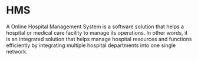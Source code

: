 # HMS
A Online Hospital Management System is a software solution that helps a hospital or medical care facility to manage its operations. In other words, it is an integrated solution that helps manage hospital resources and functions efficiently by integrating multiple hospital departments into one single network.
